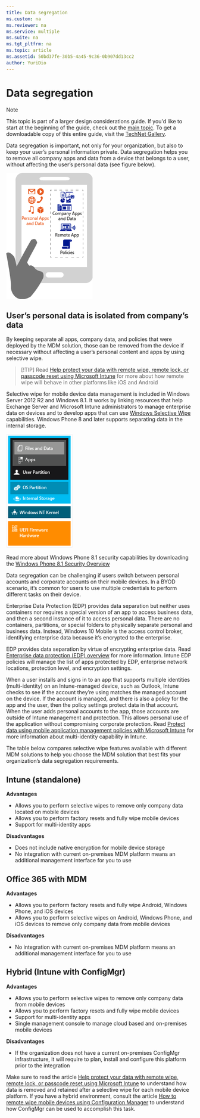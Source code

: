 ```yaml
---
title: Data segregation
ms.custom: na
ms.reviewer: na
ms.service: multiple
ms.suite: na
ms.tgt_pltfrm: na
ms.topic: article
ms.assetid: 50bd37fe-30b5-4a45-9c36-0b907dd13cc2
author: YuriDio
---
```

# Data segregation

>[!NOTE]
>This topic is part of a larger design considerations guide. If you'd like to start at the beginning of the guide, check out the [main topic](mdm-design-considerations-guide.md). To get a downloadable copy of this entire guide, visit the [TechNet Gallery](https://gallery.technet.microsoft.com/Mobile-Device-Management-7d401582).

Data segregation is important, not only for your organization, but also to keep your user’s personal information private. Data segregation helps you to remove all company apps and data from a device that belongs to a user, without affecting the user’s personal data (see figure below).

![Data segregation](./media/MDM_Figure_10.png)

## User’s personal data is isolated from company’s data

By keeping separate all apps, company data, and policies that were deployed by the MDM solution, those can be removed from the device if necessary without affecting a user’s personal content and apps by using selective wipe. 

>[!TIP] Read [Help protect your data with remote wipe, remote lock, or passcode reset using Microsoft Intune](../intune/deployuse/help-protect-your-data-with-remote-wipe,-remote-lock,-or-passcode-reset-using-microsoft-intune) for more about how remote wipe will behave in other platforms like iOS and Android 

Selective wipe for mobile device data management is included in Windows Server 2012 R2 and Windows 8.1. It works by linking resources that help Exchange Server and Microsoft Intune administrators to manage enterprise data on devices and to develop apps that can use [Windows Selective Wipe](https://technet.microsoft.com/library/dn486874.aspx) capabilities.  Windows Phone 8 and later supports separating data in the internal storage.

![Data segregation](./media/MDM_Figure_11.png)

Read more about Windows Phone 8.1 security capabilities by downloading the [Windows Phone 8.1 Security Overview](http://www.microsoft.com/download/details.aspx?id=42509)

Data segregation can be challenging if users switch between personal accounts and corporate accounts on their mobile devices. In a BYOD scenario, it’s common for users to use multiple credentials to perform different tasks on their device. 

Enterprise Data Protection (EDP) provides data separation but neither uses containers nor requires a special version of an app to access business data, and then a second instance of it to access personal data. There are no containers, partitions, or special folders to physically separate personal and business data. Instead, Windows 10 Mobile is the access control broker, identifying enterprise data because it’s encrypted to the enterprise. 

EDP provides data separation by virtue of encrypting enterprise data. Read [Enterprise data protection (EDP) overview](https://technet.microsoft.com/library/dn985838.aspx) for more information. Intune EDP policies will manage the list of apps protected by EDP, enterprise network locations, protection level, and encryption settings.

When a user installs and signs in to an app that supports multiple identities (multi-identity) on an Intune-managed device, such as Outlook, Intune checks to see if the account they’re using matches the managed account on the device. If the account is managed, and there is also a policy for the app and the user, then the policy settings protect data in that account. When the user adds personal accounts to the app, those accounts are outside of Intune management and protection. This allows personal use of the application without compromising corporate protection. Read [Protect data using mobile application management policies with Microsoft Intune](../intune/deployuse/configure-and-deploy-mobile-application-management-policies-in-the-microsoft-intune-console) for more information about multi-identity capability in Intune. 

The table below compares selective wipe features available with different MDM solutions to help you choose the MDM solution that best fits your organization’s data segregation requirements.

## Intune (standalone)

**Advantages**

- Allows you to perform selective wipes to remove only company data located on mobile devices
- Allows you to perform factory resets and fully wipe mobile devices
- Support for multi-identity apps

**Disadvantages**

- Does not include native encryption for mobile device storage
- No integration with current on-premises MDM platform means an additional management interface for you to use

## Office 365 with MDM

**Advantages**

- Allows you to perform factory resets and fully wipe Android, Windows Phone, and iOS devices
- Allows you to perform selective wipes on Android, Windows Phone, and iOS devices to remove only company data from mobile devices

**Disadvantages**

- No integration with current on-premises MDM platform means an additional management interface for you to use

## Hybrid (Intune with ConfigMgr)

**Advantages**

- Allows you to perform selective wipes to remove only company data from mobile devices
- Allows you to perform factory resets and fully wipe mobile devices
- Support for multi-identity apps
- Single management console to manage cloud based and on-premises mobile devices

**Disadvantages**

- If the organization does not have a current on-premises ConfigMgr infrastructure, it will require to plan, install and configure this platform prior to the integration

Make sure to read the article [Help protect your data with remote wipe, remote lock, or passcode reset using Microsoft Intune](../intune/deployuse/help-protect-your-data-with-remote-wipe,-remote-lock,-or-passcode-reset-using-microsoft-intune) to understand how data is removed and retained after a selective wipe for each mobile device platform. If you have a hybrid environment, consult the article [How to remote wipe mobile devices using Configuration Manager](https://technet.microsoft.com/library/dn956981.aspx) to understand how ConfigMgr can be used to accomplish this task.